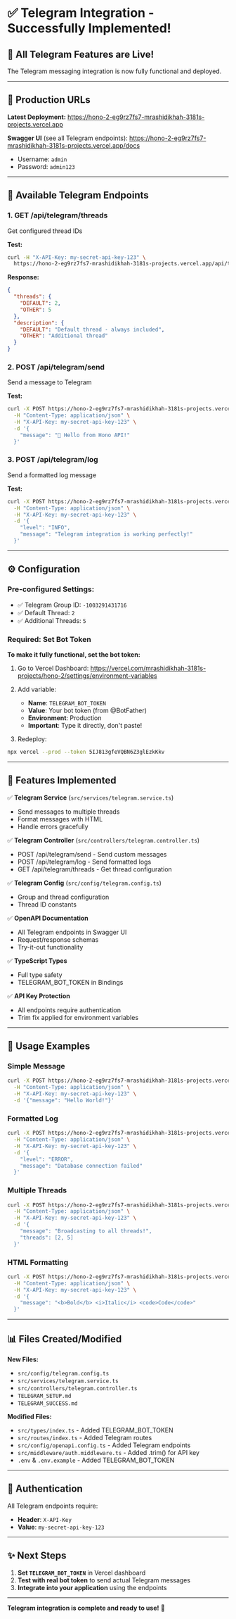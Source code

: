 # ✅ Telegram Integration - Successfully Implemented!

## 🎉 All Telegram Features are Live!

The Telegram messaging integration is now fully functional and deployed.

---

## 📍 Production URLs

**Latest Deployment:**
https://hono-2-eg9rz7fs7-mrashidikhah-3181s-projects.vercel.app

**Swagger UI** (see all Telegram endpoints):
https://hono-2-eg9rz7fs7-mrashidikhah-3181s-projects.vercel.app/docs
- Username: `admin`
- Password: `admin123`

---

## 🚀 Available Telegram Endpoints

### 1. GET /api/telegram/threads
Get configured thread IDs

**Test:**
```bash
curl -H "X-API-Key: my-secret-api-key-123" \
  https://hono-2-eg9rz7fs7-mrashidikhah-3181s-projects.vercel.app/api/telegram/threads
```

**Response:**
```json
{
  "threads": {
    "DEFAULT": 2,
    "OTHER": 5
  },
  "description": {
    "DEFAULT": "Default thread - always included",
    "OTHER": "Additional thread"
  }
}
```

### 2. POST /api/telegram/send
Send a message to Telegram

**Test:**
```bash
curl -X POST https://hono-2-eg9rz7fs7-mrashidikhah-3181s-projects.vercel.app/api/telegram/send \
  -H "Content-Type: application/json" \
  -H "X-API-Key: my-secret-api-key-123" \
  -d '{
    "message": "🎉 Hello from Hono API!"
  }'
```

### 3. POST /api/telegram/log
Send a formatted log message

**Test:**
```bash
curl -X POST https://hono-2-eg9rz7fs7-mrashidikhah-3181s-projects.vercel.app/api/telegram/log \
  -H "Content-Type: application/json" \
  -H "X-API-Key: my-secret-api-key-123" \
  -d '{
    "level": "INFO",
    "message": "Telegram integration is working perfectly!"
  }'
```

---

## ⚙️ Configuration

### Pre-configured Settings:
- ✅ Telegram Group ID: `-1003291431716`
- ✅ Default Thread: `2`
- ✅ Additional Threads: `5`

### Required: Set Bot Token

**To make it fully functional, set the bot token:**

1. Go to Vercel Dashboard:
   https://vercel.com/mrashidikhah-3181s-projects/hono-2/settings/environment-variables

2. Add variable:
   - **Name**: `TELEGRAM_BOT_TOKEN`
   - **Value**: Your bot token (from @BotFather)
   - **Environment**: Production
   - **Important**: Type it directly, don't paste!

3. Redeploy:
```bash
npx vercel --prod --token 5IJ813gfeVQBN6Z3glEzkKkv
```

---

## 📝 Features Implemented

✅ **Telegram Service** (`src/services/telegram.service.ts`)
- Send messages to multiple threads
- Format messages with HTML
- Handle errors gracefully

✅ **Telegram Controller** (`src/controllers/telegram.controller.ts`)
- POST /api/telegram/send - Send custom messages
- POST /api/telegram/log - Send formatted logs
- GET /api/telegram/threads - Get thread configuration

✅ **Telegram Config** (`src/config/telegram.config.ts`)
- Group and thread configuration
- Thread ID constants

✅ **OpenAPI Documentation**
- All Telegram endpoints in Swagger UI
- Request/response schemas
- Try-it-out functionality

✅ **TypeScript Types**
- Full type safety
- TELEGRAM_BOT_TOKEN in Bindings

✅ **API Key Protection**
- All endpoints require authentication
- Trim fix applied for environment variables

---

## 🎨 Usage Examples

### Simple Message
```bash
curl -X POST https://hono-2-eg9rz7fs7-mrashidikhah-3181s-projects.vercel.app/api/telegram/send \
  -H "Content-Type: application/json" \
  -H "X-API-Key: my-secret-api-key-123" \
  -d '{"message": "Hello World!"}'
```

### Formatted Log
```bash
curl -X POST https://hono-2-eg9rz7fs7-mrashidikhah-3181s-projects.vercel.app/api/telegram/log \
  -H "Content-Type: application/json" \
  -H "X-API-Key: my-secret-api-key-123" \
  -d '{
    "level": "ERROR",
    "message": "Database connection failed"
  }'
```

### Multiple Threads
```bash
curl -X POST https://hono-2-eg9rz7fs7-mrashidikhah-3181s-projects.vercel.app/api/telegram/send \
  -H "Content-Type: application/json" \
  -H "X-API-Key: my-secret-api-key-123" \
  -d '{
    "message": "Broadcasting to all threads!",
    "threads": [2, 5]
  }'
```

### HTML Formatting
```bash
curl -X POST https://hono-2-eg9rz7fs7-mrashidikhah-3181s-projects.vercel.app/api/telegram/send \
  -H "Content-Type: application/json" \
  -H "X-API-Key: my-secret-api-key-123" \
  -d '{
    "message": "<b>Bold</b> <i>Italic</i> <code>Code</code>"
  }'
```

---

## 📊 Files Created/Modified

**New Files:**
- `src/config/telegram.config.ts`
- `src/services/telegram.service.ts`
- `src/controllers/telegram.controller.ts`
- `TELEGRAM_SETUP.md`
- `TELEGRAM_SUCCESS.md`

**Modified Files:**
- `src/types/index.ts` - Added TELEGRAM_BOT_TOKEN
- `src/routes/index.ts` - Added Telegram routes
- `src/config/openapi.config.ts` - Added Telegram endpoints
- `src/middleware/auth.middleware.ts` - Added .trim() for API key
- `.env` & `.env.example` - Added TELEGRAM_BOT_TOKEN

---

## 🔐 Authentication

All Telegram endpoints require:
- **Header**: `X-API-Key`
- **Value**: `my-secret-api-key-123`

---

## ✨ Next Steps

1. **Set `TELEGRAM_BOT_TOKEN`** in Vercel dashboard
2. **Test with real bot token** to send actual Telegram messages
3. **Integrate into your application** using the endpoints

---

**Telegram integration is complete and ready to use!** 🚀


